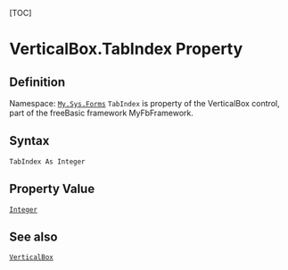 [TOC]
# VerticalBox.TabIndex Property

## Definition
Namespace: [`My.Sys.Forms`](My.Sys.Forms.md)
`TabIndex` is property of the VerticalBox control, part of the freeBasic framework MyFbFramework.
## Syntax
```freeBasic
TabIndex As Integer
```
## Property Value
[`Integer`]("https://www.freebasic.net/wiki/KeyPgInteger")
## See also
[`VerticalBox`](VerticalBox.md)
